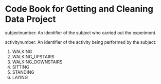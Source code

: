 # Code Book for Getting and Cleaning Data Project


subjectnumber: An identifier of the subject who carried out the experiment.

activitynumber: An identifier of the activity being performed by the subject:
   1. WALKING
   2. WALKING_UPSTAIRS
   3. WALKING_DOWNSTAIRS
   4. SITTING
   5. STANDING
   6. LAYING
